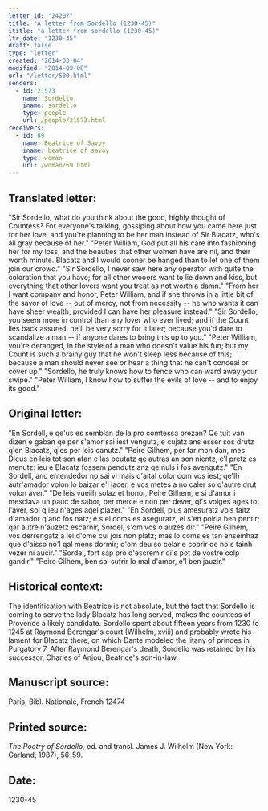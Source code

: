 ```yaml
---
letter_id: "24207"
title: "A letter from Sordello (1230-45)"
ititle: "a letter from sordello (1230-45)"
ltr_date: "1230-45"
draft: false
type: "letter"
created: "2014-03-04"
modified: "2014-09-08"
url: "/letter/500.html"
senders:
  - id: 21573
    name: Sordello
    iname: sordello
    type: people
    url: /people/21573.html
receivers:
  - id: 69
    name: Beatrice of Savoy
    iname: beatrice of savoy
    type: woman
    url: /woman/69.html
---
```

<h2> Translated letter:</h2>"Sir Sordello, what do you think
about the good, highly thought of Countess?
For everyone's talking, gossiping
about how you came here just for her love,
and you're planning to be her man instead
of Sir Blacatz, who's all gray because of her."
"Peter William, God put all his care
into fashioning her for my loss,
and the beauties that other women have
are nil, and their worth minute.
Blacatz and I would sooner be hanged
than to let one of them join our crowd."
"Sir Sordello, I never saw here
any operator with quite the coloration
that you have; for all other wooers
want to lie down and kiss,
but everything that other lovers want
you treat as not worth a damn."
"From her I want company and honor,
Peter William, and if she throws in
a little bit of the savor of love --
out of mercy, not from necessity --
he who wants it can have sheer wealth,
provided I can have her pleasure instead."
"Sir Sordello, you seem more in control
than any lover who ever lived;
and if the Count lies back assured,
he'll be very sorry for it later;
because you'd dare to scandalize a man --
if anyone dares to bring this up to you."
"Peter William, you're deranged,
in the style of a man who doesn't value his fun;
but my Count is such a brainy guy
that he won't sleep less because of this;
because a man should never see or hear
a thing that he can't conceal or cover up."
"Sordello, he truly knows how to fence
who can ward away your swipe."
"Peter William, I know how to suffer
the evils of love -- and to enjoy its good."
<h2 class="mt-4"> Original letter:</h2>"En Sordell, e qe'us es semblan
de la pro comtessa prezan?
Qe tuit van dizen e gaban
qe per s'amor sai iest vengutz,
e cujatz ans esser sos drutz
q'en Blacatz, q'es per leis canutz."
"Peire Gilhem, per far mon dan,
mes Dieus en leis tot son afan
e las beutatz qe autras an
son nientz, e'l pretz es menutz:
ieu e Blacatz fossem pendutz
anz qe nuls i fos avengutz."
"En Sordell, anc entendedor
no sai vi mais d'aital color
com vos iest; qe'lh autr'amador
volon lo baizar e'l jacer,
e vos metes a no caler
so q'autre drut volon aver."
"De leis vueilh solaz et honor,
Peire Gilhem, e si d'amor
i mesclava un pauc de sabor,
per merce e non per dever,
qi's volges ages tot l'aver,
sol q'ieu n'ages aqel plazer."
"En Sordell, plus amesuratz
vois faitz d'amador q'anc fos natz;
e s'el coms es aseguratz,
el s'en poiria ben pentir;
qar autre n'auzetz escarnir,
Sordel, s'om vos o auzes dir."
"Peire Gilhem, vos derrengatz
a lei d'ome cui jois non platz;
mas lo coms es tan enseinhaz
que d'aisso no'l qal mens dormir;
q'om deu so celar e cobrir
qe no's tainh vezer ni aucir."
"Sordel, fort sap pro d'escremir
qi's pot de vostre colp gandir."
"Peire Gilhem, ben sai sufrir
lo mal d'amor, e'l ben jauzir."
<h2 class="mt-4"> Historical context:</h2>The identification with Beatrice is not absolute, but the fact that Sordello is coming to serve the lady Blacatz has long served, makes the countess of Provence a likely candidate.  Sordello spent about fifteen years from 1230 to 1245 at Raymond Berengar's court (Wilhelm, xviii) and probably wrote his lament for Blacatz there, on which Dante modeled the litany of princes in Purgatory 7.  After Raymond Berengar's death, Sordello was retained by his successor, Charles of Anjou, Beatrice's son-in-law.
<h2 class="mt-4"> Manuscript source:</h2>Paris, Bibl. Nationale, French 12474
<h2 class="mt-4"> Printed source:</h2><p><em>The Poetry of Sordello,</em> ed. and transl. James J. Wilhelm (New York: Garland, 1987), 56-59.</p><h2 class="mt-4"> Date:</h2>1230-45